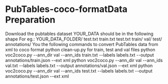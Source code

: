# PubTables-coco-formatData Preparation

 Download the pubtables dataset
 YOUR_DATA should be in the following shape 
    For eg.:
    YOUR_DATA_FOLDER/
       test.txt
       train.txt
       test.txt
       train/
       val/
       test/
       annotations/
You the following commands to convert PubTables data from xml to coco format
python clean-up.py                  for train, test and val files
python voc2coco.py --ann_dir val --ann_ids train.txt --labels labels.txt --output annotations/train.json --ext xml
python voc2coco.py --ann_dir val --ann_ids val.txt --labels labels.txt --output annotations/val.json --ext xml
python voc2coco.py --ann_dir val --ann_ids test.txt --labels labels.txt --output annotations/test.json --ext xml
